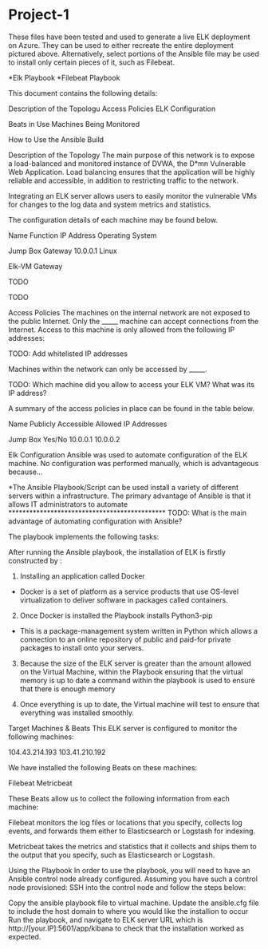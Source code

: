 # Project-1
These files have been tested and used to generate a live ELK deployment on Azure. They can be used to either recreate the entire deployment pictured above. Alternatively, select portions of the Ansible file may be used to install only certain pieces of it, such as Filebeat.

*Elk Playbook
*Filebeat Playbook

This document contains the following details:

Description of the Topologu
Access Policies
ELK Configuration

Beats in Use
Machines Being Monitored


How to Use the Ansible Build


Description of the Topology
The main purpose of this network is to expose a load-balanced and monitored instance of DVWA, the D*mn Vulnerable Web Application.
Load balancing ensures that the application will be highly reliable and accessible, in addition to restricting traffic to the network.

Integrating an ELK server allows users to easily monitor the vulnerable VMs for changes to the log data and system metrics and statistics.


The configuration details of each machine may be found below.



Name
Function
IP Address
Operating System




Jump Box
Gateway
10.0.0.1
Linux


Elk-VM
Gateway




TODO





TODO







Access Policies
The machines on the internal network are not exposed to the public Internet.
Only the _____ machine can accept connections from the Internet. Access to this machine is only allowed from the following IP addresses:

TODO: Add whitelisted IP addresses

Machines within the network can only be accessed by _____.

TODO: Which machine did you allow to access your ELK VM? What was its IP address?

A summary of the access policies in place can be found in the table below.



Name
Publicly Accessible
Allowed IP Addresses




Jump Box
Yes/No
10.0.0.1 10.0.0.2














Elk Configuration
Ansible was used to automate configuration of the ELK machine. No configuration was performed manually, which is advantageous because...

*The Ansible Playbook/Script can be used install a variety of different servers within a infrastructure. The primary advantage of Ansible is that it allows IT administrators to automate *********************************************
TODO: What is the main advantage of automating configuration with Ansible?

The playbook implements the following tasks:

After running the Ansible playbook, the installation of ELK is firstly constructed by :

1. Installing an application called Docker
  - Docker is a set of platform as a service products that use OS-level virtualization to deliver software in packages called containers.
 
2. Once Docker is installed the Playbook installs Python3-pip
  - This is a package-management system written in Python which allows a connection to an online repository of public and paid-for private packages to install onto your servers.

3. Because the size of the ELK server is greater than the amount allowed on the Virtual Machine, within the Playbook ensuring that the virtual memory is up to date a command within the playbook is used to ensure that there is enough memory

4. Once everything is up to date, the Virtual machine will test to ensure that everything was installed smoothly.



Target Machines & Beats
This ELK server is configured to monitor the following machines:

104.43.214.193
103.41.210.192

We have installed the following Beats on these machines:

Filebeat 
Metricbeat

These Beats allow us to collect the following information from each machine:

Filebeat monitors the log files or locations that you specify, collects log events, and forwards them either to Elasticsearch or Logstash for indexing.

Metricbeat takes the metrics and statistics that it collects and ships them to the output that you specify, such as Elasticsearch or Logstash.

Using the Playbook
In order to use the playbook, you will need to have an Ansible control node already configured. Assuming you have such a control node provisioned:
SSH into the control node and follow the steps below:

Copy the ansible playbook file to virtual machine.
Update the ansible.cfg file to include the host domain to where you would like the installion to occur
Run the playbook, and navigate to ELK server URL which is http://[your.IP]:5601/app/kibana to check that the installation worked as expected.
